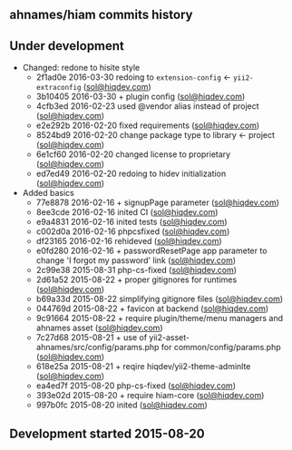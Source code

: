 ahnames/hiam commits history
----------------------------

## Under development

- Changed: redone to hisite style
    - 2f1ad0e 2016-03-30 redoing to `extension-config` <- `yii2-extraconfig` (sol@hiqdev.com)
    - 3b10405 2016-03-30 + plugin config (sol@hiqdev.com)
    - 4cfb3ed 2016-02-23 used @vendor alias instead of project (sol@hiqdev.com)
    - e2e292b 2016-02-20 fixed requirements (sol@hiqdev.com)
    - 8524bd9 2016-02-20 change package type to library <- project (sol@hiqdev.com)
    - 6e1cf60 2016-02-20 changed license to proprietary (sol@hiqdev.com)
    - ed7ed49 2016-02-20 redoing to hidev initialization (sol@hiqdev.com)
- Added basics
    - 77e8878 2016-02-16 + signupPage parameter (sol@hiqdev.com)
    - 8ee3cde 2016-02-16 inited CI (sol@hiqdev.com)
    - e9a4831 2016-02-16 inited tests (sol@hiqdev.com)
    - c002d0a 2016-02-16 phpcsfixed (sol@hiqdev.com)
    - df23165 2016-02-16 rehideved (sol@hiqdev.com)
    - e0fd280 2016-02-16 + passwordResetPage app parameter to change 'I forgot my password' link (sol@hiqdev.com)
    - 2c99e38 2015-08-31 php-cs-fixed (sol@hiqdev.com)
    - 2d61a52 2015-08-22 + proper gitignores for runtimes (sol@hiqdev.com)
    - b69a33d 2015-08-22 simplifying gitignore files (sol@hiqdev.com)
    - 044769d 2015-08-22 + favicon at backend (sol@hiqdev.com)
    - 9c91664 2015-08-22 + require plugin/theme/menu managers and ahnames asset (sol@hiqdev.com)
    - 7c27d68 2015-08-21 + use of yii2-asset-ahnames/src/config/params.php for common/config/params.php (sol@hiqdev.com)
    - 618e25a 2015-08-21 + reqire hiqdev/yii2-theme-adminlte (sol@hiqdev.com)
    - ea4ed7f 2015-08-20 php-cs-fixed (sol@hiqdev.com)
    - 393e02d 2015-08-20 + require hiam-core (sol@hiqdev.com)
    - 997b0fc 2015-08-20 inited (sol@hiqdev.com)

## Development started 2015-08-20

